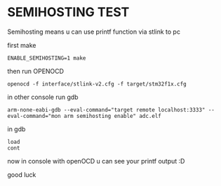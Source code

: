 

SEMIHOSTING TEST
================

Semihosting means u can use printf function via stlink to pc

first make

```
ENABLE_SEMIHOSTING=1 make
```

then run OPENOCD

```
openocd -f interface/stlink-v2.cfg -f target/stm32f1x.cfg
```

in other console run gdb

```
arm-none-eabi-gdb --eval-command="target remote localhost:3333" --eval-command="mon arm semihosting enable" adc.elf
```
in gdb

```
load
cont
```

now in console with openOCD u can see your printf output :D

good luck



